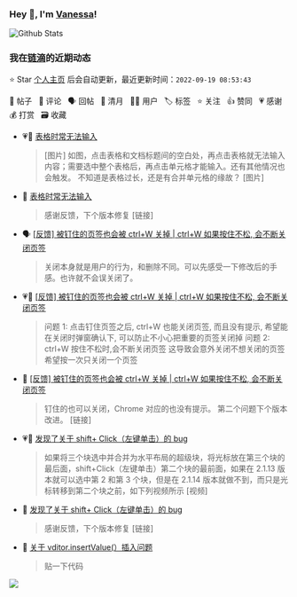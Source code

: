 ### Hey 👋, I'm [Vanessa](http://vanessa.b3log.org/)!

![Github Stats](https://github-readme-stats.vercel.app/api?username=Vanessa219&show_icons=true)

<!--events start -->

### 我在[链滴](https://ld246.com)的近期动态

⭐️ Star [个人主页](https://github.com/Vanessa219/Vanessa219) 后会自动更新，最近更新时间：`2022-09-19 08:53:43`

📝 帖子 &nbsp; 💬 评论 &nbsp; 🗣 回帖 &nbsp; 🌙 清月 &nbsp; 👨‍💻 用户 &nbsp; 🏷️ 标签 &nbsp; ⭐️ 关注 &nbsp; 👍 赞同 &nbsp; 💗 感谢 &nbsp; 💰 打赏 &nbsp; 🗃 收藏

* 💗📝 [表格时常无法输入](https://ld246.com/article/1663408335459)

  > [图片] 如图，点击表格和文档标题间的空白处，再点击表格就无法输入内容；需要选中整个表格后，再点击单元格才能输入。还有其他情况也会触发。 不知道是表格过长，还是有合并单元格的缘故？ [图片]
* 💬 [表格时常无法输入](https://ld246.com/article/1663408335459/comment/1663423406372#comments)

  > 感谢反馈，下个版本修复 [链接]
* 🗣 [[反馈] 被钉住的页签也会被 ctrl+W 关掉 | ctrl+W 如果按住不松, 会不断关闭页签](https://ld246.com/article/1662875212915/comment/1663416064111#comments)

  > 关闭本身就是用户的行为，和删除不同。可以先感受一下修改后的手感。也许就不会误关闭了。
* 💗📝 [[反馈] 被钉住的页签也会被 ctrl+W 关掉 | ctrl+W 如果按住不松, 会不断关闭页签](https://ld246.com/article/1662875212915)

  > 问题 1: 点击钉住页签之后, ctrl+W 也能关闭页签, 而且没有提示, 希望能在关闭时弹窗确认下, 可以防止不小心把重要的页签关闭掉 问题 2: ctrl+W 按住不松时,会不断关闭页签 这导致会意外关闭不想关闭的页签 希望按一次只关闭一个页签
* 💬 [[反馈] 被钉住的页签也会被 ctrl+W 关掉 | ctrl+W 如果按住不松, 会不断关闭页签](https://ld246.com/article/1662875212915/comment/1663335789212#comments)

  > 钉住的也可以关闭，Chrome 对应的也没有提示。 第二个问题下个版本改进。 [链接]
* 💗📝 [发现了关于 shift+ Click（左键单击）的 bug](https://ld246.com/article/1663036247544)

  > 如果将三个块选中并合并为水平布局的超级块，将光标放在第三个块的最后面，shift+Click（左键单击）第二个块的最前面，如果在 2.1.13 版本就可以选中第 2 和第 3 个块，但是在 2.1.14 版本就做不到，而只是光标转移到第二个块之前，如下列视频所示 [视频]
* 💬 [发现了关于 shift+ Click（左键单击）的 bug](https://ld246.com/article/1663036247544/comment/1663334166465#comments)

  > 感谢反馈，下个版本修复 [链接]
* 💬 [关于 vditor.insertValue(）插入问题](https://ld246.com/article/1663056097679/comment/1663330833057#comments)

  > 贴一下代码


<!--events end -->

<a title="Hits" target="_blank" href="https://github.com/Vanessa219/Vanessa219"><img src="https://hits.b3log.org/Vanessa219/Vanessa219.svg"></a>
